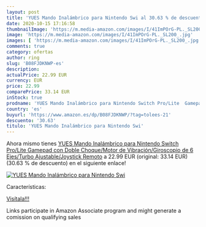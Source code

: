 ```yaml
---
layout: post
title: 'YUES Mando Inalámbrico para Nintendo Swi al 30.63 % de descuento'
date: 2020-10-15 17:16:58
thumbnailImage: 'https://m.media-amazon.com/images/I/41ImPOrG-PL._SL200_.jpg'
image: 'https://m.media-amazon.com/images/I/41ImPOrG-PL._SL200_.jpg'
images: [ 'https://m.media-amazon.com/images/I/41ImPOrG-PL._SL200_.jpg' ]
comments: true
category: ofertas
author: ring
slug: 'B08FJDKNWP-es'
description:
actualPrice: 22.99 EUR
currency: EUR
price: 22.99
comparePrice: 33.14 EUR
inStock: true
prodname: 'YUES Mando Inalámbrico para Nintendo Switch Pro/Lite  Gamepad con Doble Choque/Motor de Vibración/Giroscopio de 6 Ejes/Turbo Ajustable/Joystick Remoto'
country: 'es'
buyurl: 'https://www.amazon.es/dp/B08FJDKNWP/?tag=tolees-21'
descuento: '30.63'
titulo: 'YUES Mando Inalámbrico para Nintendo Swi'
---
```


Ahora mismo tienes [YUES Mando Inalámbrico para Nintendo Switch Pro/Lite  Gamepad con Doble Choque/Motor de Vibración/Giroscopio de 6 Ejes/Turbo Ajustable/Joystick Remoto](https://www.amazon.es/dp/B08FJDKNWP/?tag=tolees-21) a 22.99 EUR (original: 33.14 EUR) (30.63 %  de descuento) en el siguiente enlace!

[![YUES Mando Inalámbrico para Nintendo Swi](https://m.media-amazon.com/images/I/41ImPOrG-PL._SL200_.jpg)](https://www.amazon.es/dp/B08FJDKNWP/?tag=tolees-21)

Características:


[Visítala!!!](https://www.amazon.es/dp/B08FJDKNWP/?tag=tolees-21)

Links participate in Amazon Associate program and might generate a comission on qualifying sales
